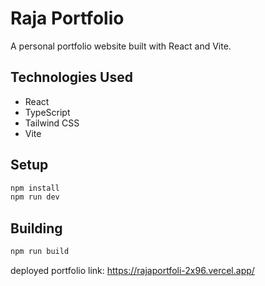 ﻿# Raja Portfolio

A personal portfolio website built with React and Vite.

## Technologies Used
- React
- TypeScript
- Tailwind CSS
- Vite

## Setup
```bash
npm install
npm run dev
```

## Building
```bash
npm run build
```

deployed portfolio link: https://rajaportfoli-2x96.vercel.app/
